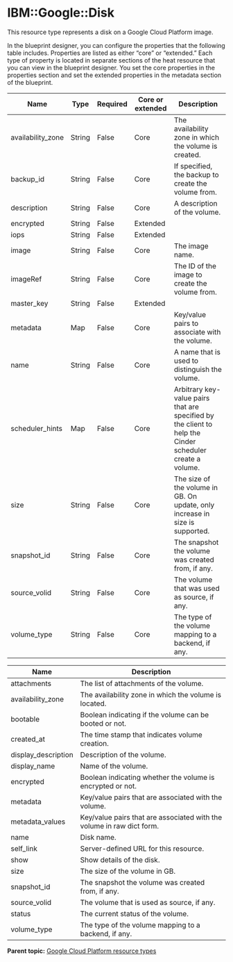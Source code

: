 # IBM::Google::Disk

This resource type represents a disk on a Google Cloud Platform image.

In the blueprint designer, you can configure the properties that the following table includes. Properties are listed as either “core” or “extended.” Each type of property is located in separate sections of the heat resource that you can view in the blueprint designer. You set the core properties in the properties section and set the extended properties in the metadata section of the blueprint.

|Name|Type|Required|Core or extended|Description|
|----|----|--------|----------------|-----------|
|availability\_zone |String|False|Core|The availability zone in which the volume is created.|
|backup\_id |String|False|Core|If specified, the backup to create the volume from.|
|description |String|False|Core|A description of the volume.|
|encrypted |String|False|Extended| |
|iops |String|False|Extended| |
|image |String|False|Core|The image name.|
|imageRef |String|False|Core|The ID of the image to create the volume from.|
|master\_key |String|False|Extended| |
|metadata |Map|False|Core|Key/value pairs to associate with the volume.|
|name |String|False|Core|A name that is used to distinguish the volume.|
|scheduler\_hints |Map|False|Core|Arbitrary key-value pairs that are specified by the client to help the Cinder scheduler create a volume.|
|size|String|False|Core|The size of the volume in GB. On update, only increase in size is supported.|
|snapshot\_id |String|False|Core|The snapshot the volume was created from, if any.|
|source\_volid |String|False|Core|The volume that was used as source, if any.|
|volume\_type |String|False|Core|The type of the volume mapping to a backend, if any.|

|Name|Description|
|----|-----------|
|attachments|The list of attachments of the volume.|
|availability\_zone|The availability zone in which the volume is located.|
|bootable|Boolean indicating if the volume can be booted or not.|
|created\_at|The time stamp that indicates volume creation.|
|display\_description|Description of the volume.|
|display\_name|Name of the volume.|
|encrypted|Boolean indicating whether the volume is encrypted or not.|
|metadata|Key/value pairs that are associated with the volume.|
|metadata\_values|Key/value pairs that are associated with the volume in raw dict form.|
|name|Disk name.|
|self\_link|Server-defined URL for this resource.|
|show|Show details of the disk.|
|size|The size of the volume in GB.|
|snapshot\_id|The snapshot the volume was created from, if any.|
|source\_volid|The volume that is used as source, if any.|
|status|The current status of the volume.|
|volume\_type|The type of the volume mapping to a backend, if any.|

**Parent topic:** [Google Cloud Platform resource types](../../com.edt.heat.reference.doc/topics/ref_heat_types_gc_ov.md)

